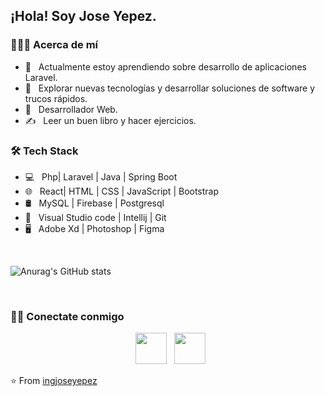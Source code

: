 <h2> ¡Hola! Soy Jose Yepez.</h2>

<h3> 👨🏻‍💻 Acerca de mí</h3>

- 🔭 &nbsp; Actualmente estoy aprendiendo sobre desarrollo de aplicaciones Laravel.
- 🤔 &nbsp; Explorar nuevas tecnologías y desarrollar soluciones de software y trucos rápidos.
- 💼 &nbsp; Desarrollador Web.
- ✍️ &nbsp; Leer un buen libro y hacer ejercicios.
  

<h3>🛠 Tech Stack</h3>

- 💻 &nbsp; Php| Laravel | Java | Spring Boot  
- 🌐 &nbsp; React| HTML | CSS | JavaScript | Bootstrap 
- 🛢 &nbsp; MySQL | Firebase | Postgresql
- 🔧 &nbsp; Visual Studio code | Intellij | Git
- 🖥 &nbsp; Adobe Xd | Photoshop | Figma

<br>

![Anurag's GitHub stats](https://github-readme-stats.vercel.app/api?username=ingjoseyepez&show_icons=true&theme=cobalt)

</br>

<h3> 🤝🏻 Conectate conmigo </h3>

<p align="center"> 
&nbsp; <a href="https://www.linkedin.com/in/jose-yepez-8094a4228/" target="_blank" rel="noopener noreferrer"><img src="https://img.icons8.com/plasticine/100/000000/linkedin.png" width="50" /></a>
&nbsp; <a href="mailto:ing.joseyepez@gmail.com" target="_blank" rel="noopener noreferrer"><img src="https://img.icons8.com/plasticine/100/000000/gmail.png"  width="50" /></a>
</p>

⭐️ From [ingjoseyepez](https://github.com/ingjoseyepez)
